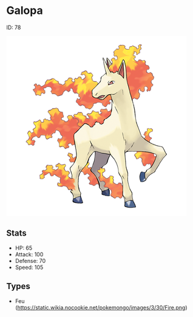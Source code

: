 # Galopa


ID: 78

![](https://raw.githubusercontent.com/PokeAPI/sprites/master/sprites/pokemon/other/official-artwork/78.png "Galopa")

## Stats


 - HP: 65
 - Attack: 100
 - Defense: 70
 - Speed: 105

## Types


 - Feu (https://static.wikia.nocookie.net/pokemongo/images/3/30/Fire.png)
